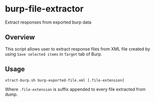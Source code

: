 # burp-file-extractor
Extract responses from exported burp data

Overview
---

This script allows user to extract response files from XML file created by using `Save selected items` in `Target` tab of Burp.

Usage
---

`xtract-burp.sh burp-exported-file.xml [.file-extension]`

Where `.file-extension` is suffix appended to every file extracted from dump.
